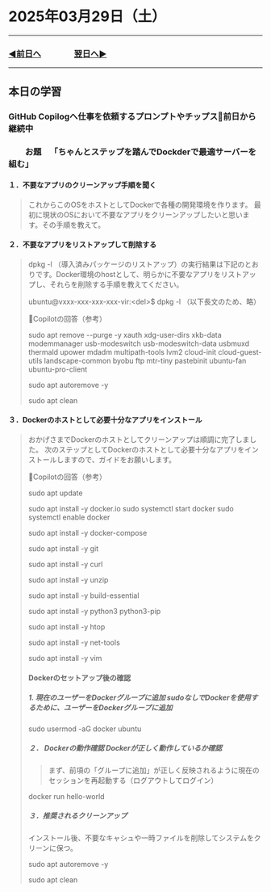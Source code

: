 # 2025年03月29日（土）

---

### [◀️前日へ](https://github.com/yuasys/chatty-journal/blob/main/2025/03/2025-03-28.md)&emsp;&emsp;&emsp;&emsp;[翌日へ▶️](https://github.com/yuasys/chatty-journal/blob/main/2025/03/2025-03-30.md)

---

## 本日の学習

### GitHub Copilogへ仕事を依頼するプロンプトやチップス📌前日から継続中

### &emsp;&emsp;お題&emsp;「ちゃんとステップを踏んでDockderで最適サーバーを組む」

#### １．不要なアプリのクリーンアップ手順を聞く

> これからこのOSをホストとしてDockerで各種の開発環境を作ります。 最初に現状のOSにおいて不要なアプリをクリーンアップしたいと思います。その手順を教えて。

#### ２．不要なアプリをリストアップして削除する  

> dpkg -l （導入済みパッケージのリストアップ）の実行結果は下記のとおりです。Docker環境のhostとして、明らかに不要なアプリをリストアップし、それらを削除する手順を教えてください。
> 
> ubuntu@vxxx-xxx-xxx-xxx-vir:\<del\>$ dpkg -l  （以下長文のため、略）
>
> 📌Copilotの回答（参考）
> 
> sudo apt remove --purge -y xauth xdg-user-dirs xkb-data modemmanager usb-modeswitch usb-modeswitch-data usbmuxd thermald upower mdadm multipath-tools lvm2 cloud-init cloud-guest-utils landscape-common byobu ftp mtr-tiny pastebinit ubuntu-fan ubuntu-pro-client
>
> sudo apt autoremove -y
>
> sudo apt clean
> 

#### ３．Dockerのホストとして必要十分なアプリをインストール

> おかげさまでDockerのホストとしてクリーンアップは順調に完了しました。 次のステップとしてDockerのホストとして必要十分なアプリをインストールしますので、ガイドをお願いします。
>
> 📌Copilotの回答（参考）
>
> sudo apt update
>
> sudo apt install -y docker.io
> sudo systemctl start docker
> sudo systemctl enable docker
>
> sudo apt install -y docker-compose
>
> sudo apt install -y git
> 
> sudo apt install -y curl
> 
> sudo apt install -y unzip
> 
> sudo apt install -y build-essential
> 
> sudo apt install -y python3 python3-pip
> 
> sudo apt install -y htop
> 
> sudo apt install -y net-tools
> 
> sudo apt install -y vim
>
> #### Dockerのセットアップ後の確認
> ##### 1. 現在のユーザーをDockerグループに追加 sudoなしでDockerを使用するために、ユーザーをDockerグループに追加
>
> sudo usermod -aG docker ubuntu
>
> ##### ２． Dockerの動作確認 Dockerが正しく動作しているか確認
> > まず、前項の「グループに追加」が正しく反映されるように現在のセッションを再起動する（ログアウトしてログイン）
> 
> docker run hello-world
> 
> ##### ３．推奨されるクリーンアップ
> インストール後、不要なキャシュや一時ファイルを削除してシステムをクリーンに保つ。
>
> sudo apt autoremove -y
> 
> sudo apt clean



